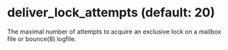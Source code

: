 # deliver_lock_attempts (default: 20)

The maximal number of attempts to acquire an exclusive lock on a
mailbox file or bounce(8) logfile.



